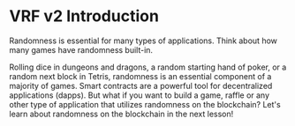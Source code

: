 # VRF v2 Introduction

<GradientTextWrapp>
  Randomness is essential for many types of applications. Think about how many games have randomness built-in. 
</GradientTextWrapp>

Rolling dice in dungeons and dragons, a random starting hand of poker, or a random next block in Tetris, randomness is an essential component of a majority of games. Smart contracts are a powerful tool for decentralized applications (dapps). But what if you want to build a game, raffle or any other type of application that utilizes randomness on the blockchain? Let's learn about randomness on the blockchain in the next lesson!
